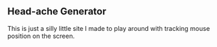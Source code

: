 ## Head-ache Generator

This is just a silly little site I made to play around with tracking mouse position on the screen.